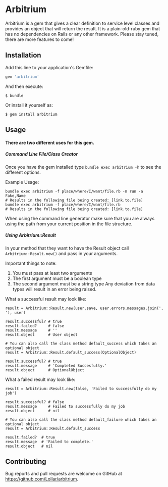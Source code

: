 # Arbitrium

Arbitrium is a gem that gives a clear definition to service level classes and provides an object that will return the result. It is a plain-old-ruby gem that has no dependencies on Rails or any other framework.  Please stay tuned, there are more features to come!

## Installation

Add this line to your application's Gemfile:

```ruby
gem 'arbitrium'
```

And then execute:

    $ bundle

Or install it yourself as:

    $ gem install arbitrium

## Usage
#### There are two different uses for this gem.
##### Command Line File/Class Creator

Once you have the gem installed type `bundle exec arbitrium -h` to see the different options.

Example Usage:
```
bundle exec arbitrium -f place/where/I/want/file.rb -m run -a Fake,Name
# Results in the following file being created: [link.to.file]
bundle exec arbitrium -f place/where/I/want/file.rb
# Results in the following file being created: [link.to.file]
```

When using the command line generator make sure that you are always using the path from your current position in the file structure.

##### Using Arbitrium::Result
In your method that they want to have the Result object call `Arbitrium::Result.new()` and pass in your arguments.  

Important things to note:
  1. You must pass at least two arguments
  2. The first argument must be a boolean type
  3. The second argument must be a string type
Any deviation from data types will result in an error being raised.

What a successful result may look like:
```
result = Arbitrium::Result.new(user.save, user.errors.messages.join(', '), user)

result.successful? # true
result.failed?     # false
result.message     # ''
result.object      # User object

# You can also call the class method default_success which takes an optional object
result = Arbitrium::Result.default_success(OptionalObject)

result.successful? # true
result.message     # 'Completed Succesfully.'
result.object      # OptionalObject
```

What a failed result may look like:
```
result = Arbitrium::Result.new(false, 'Failed to successfully do my job')

result.successful? # false
result.message     # Failed to successfully do my job
result.object      # nil

# You can also call the class method default_failure which takes an optional object
result = Arbitrium::Result.default_success

result.failed?  # true
result.message  # 'Failed to complete.'
result.object   # nil
```

## Contributing

Bug reports and pull requests are welcome on GitHub at https://github.com/Lollar/arbitrium.
